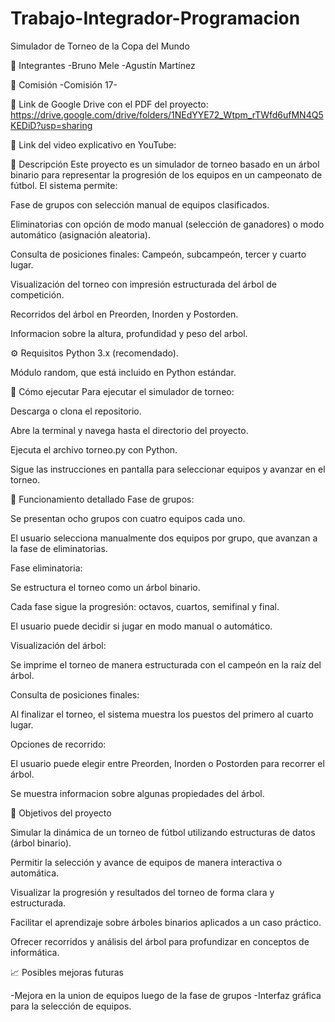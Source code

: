 # Trabajo-Integrador-Programacion
Simulador de Torneo de la Copa del Mundo

👥 Integrantes
-Bruno Mele
-Agustín Martínez

🏫 Comisión
-Comisión 17-

📂 Link de Google Drive con el PDF del proyecto:
https://drive.google.com/drive/folders/1NEdYYE72_Wtpm_rTWfd6ufMN4Q5KEDiD?usp=sharing

🎥 Link del video explicativo en YouTube:


📌 Descripción
Este proyecto es un simulador de torneo basado en un árbol binario para representar la progresión de los equipos en un campeonato de fútbol.
El sistema permite:

Fase de grupos con selección manual de equipos clasificados.

Eliminatorias con opción de modo manual (selección de ganadores) o modo automático (asignación aleatoria).

Consulta de posiciones finales: Campeón, subcampeón, tercer y cuarto lugar.

Visualización del torneo con impresión estructurada del árbol de competición.

Recorridos del árbol en Preorden, Inorden y Postorden.

Informacion sobre la altura, profundidad y peso del arbol.

⚙️ Requisitos
Python 3.x (recomendado).

Módulo random, que está incluido en Python estándar.

🚀 Cómo ejecutar
Para ejecutar el simulador de torneo:

Descarga o clona el repositorio.

Abre la terminal y navega hasta el directorio del proyecto.

Ejecuta el archivo torneo.py con Python.

Sigue las instrucciones en pantalla para seleccionar equipos y avanzar en el torneo.

🏅 Funcionamiento detallado
Fase de grupos:

Se presentan ocho grupos con cuatro equipos cada uno.

El usuario selecciona manualmente dos equipos por grupo, que avanzan a la fase de eliminatorias.

Fase eliminatoria:

Se estructura el torneo como un árbol binario.

Cada fase sigue la progresión: octavos, cuartos, semifinal y final.

El usuario puede decidir si jugar en modo manual o automático.

Visualización del árbol:

Se imprime el torneo de manera estructurada con el campeón en la raíz del árbol.

Consulta de posiciones finales:

Al finalizar el torneo, el sistema muestra los puestos del primero al cuarto lugar.

Opciones de recorrido:

El usuario puede elegir entre Preorden, Inorden o Postorden para recorrer el árbol.

Se muestra informacion sobre algunas propiedades del árbol.


🎯 Objetivos del proyecto

Simular la dinámica de un torneo de fútbol utilizando estructuras de datos (árbol binario).

Permitir la selección y avance de equipos de manera interactiva o automática.

Visualizar la progresión y resultados del torneo de forma clara y estructurada.

Facilitar el aprendizaje sobre árboles binarios aplicados a un caso práctico.

Ofrecer recorridos y análisis del árbol para profundizar en conceptos de informática.


📈 Posibles mejoras futuras

-Mejora en la union de equipos luego de la fase de grupos
-Interfaz gráfica para la selección de equipos.




